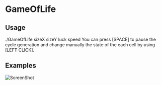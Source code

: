 # GameOfLife

## Usage

./GameOfLife sizeX sizeY luck speed
You can press [SPACE] to pause the cycle generation and change manually the state of the each cell by using [LEFT CLICK].

## Examples

![ScreenShot](https://raw.github.com/L0rentz/GameOfLife/main/examples/example.png)
